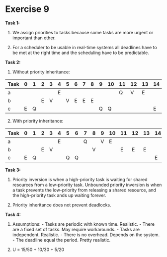 # Exercise 9


**Task 1:**
  1. We assign priorities to tasks because some tasks are more urgent or important than other.
  
  2. For a scheduler to be usable in real-time systems all deadlines have to be met at the right time and the scheduling have to be predictable.
  
**Task 2:**
  1. Without priority inheritance:
  
|Task|0|1|2|3|4|5|6|7|8|9|10|11|12|13|14|
|----|-|-|-|-|-|-|-|-|-|-|--|--|--|--|--|
| a  | | | | |E| | | | | |  |Q |V |E |  |
| b  | | |E|V| |V|E|E|E| |  |  |  |  |  |
| c  |E|Q| | | | | | | |Q|Q |  |  |  |E |

  2. With priority inheritance:
  
|Task|0|1|2|3|4|5|6|7|8|9|10|11|12|13|14|
|----|-|-|-|-|-|-|-|-|-|-|--|--|--|--|--|
| a  | | | | |E| | |Q| |V|E |  |  |  |  |
| b  | | |E|V| | | | |V| |  |E |E |E |  |
| c  |E|Q| | | |Q|Q| | | |  |  |  |  |E |

**Task 3:**
  1. Priority inversion is when a high-priority task is waiting for shared resources from a low-priority task. Unbounded priority inversion is when a task prevents the low-priority from releasing a shared resource, and the high-priority task ands up waiting forever.
  
  2. Priority inheritance does not prevent deadlocks.
  
**Task 4:**
  1. Assumptions:
    - Tasks are periodic with known time. Realistic.
    - There are a fixed set of tasks. May require workarounds.
    - Tasks are independent. Realistic.
    - There is no overhead. Depends on the system.
    - The deadline equal the period. Pretty realistic.
    
  2. U = 15/50 + 10/30 + 5/20 
